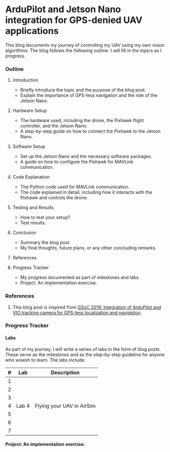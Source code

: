 # ArduPilot and Jetson Nano integration for GPS-denied UAV applications

This blog documents my journey of controlling my UAV using my own vision algorithms. The blog follows the following outline. I will fill in the topics as I progress.

### Outline

1. Introduction
    - Briefly introduce the topic and the purpose of the blog post.
    - Explain the importance of GPS-less navigation and the role of the Jetson Nano.
2. Hardware Setup
    - The hardware used, including the drone, the Pixhawk flight controller, and the Jetson Nano.
    - A step-by-step guide on how to connect the Pixhawk to the Jetson Nano.

3. Software Setup
   - Set up the Jetson Nano and the necessary software packages.
   - A guide on how to configure the Pixhawk for MAVLink communication.

4. Code Explanation
   - The Python code used for MAVLink communication.
   - The code explained in detail, including how it interacts with the Pixhawk and controls the drone.

5. Testing and Results
   - How to test your setup?
   - Test results.

6. Conclusion
   - Summary the blog post.
   - My final thoughts, future plans, or any other concluding remarks.

7. References
8. Progress Tracker
   - My progress documented as part of milestones and labs.
   - Project: An implementation exercise.


### References
1. This blog post is inspired from [GSoC 2019: Integration of ArduPilot and VIO tracking camera for GPS-less localization and navigation](https://discuss.ardupilot.org/t/gsoc-2019-integration-of-ardupilot-and-vio-tracking-camera-for-gps-less-localization-and-navigation/42394).


### Progress Tracker

#### Labs
As part of my journey, I will write a series of labs in the form of blog posts. These serve as the milestones and as the step-by-step guideline for anyone who wisesh to learn. The labs include:

| # | Lab | Description |
| - | --- | --- | 
| 1 |     |     |
| 2 |     |     |
| 3 |     |     |
| 4 | Lab 4 | Flying your UAV in AirSim |
| 5 |     |     |
| 6 |     |     |
| 7 |     |     |


#### Project: An implementation exercise.

